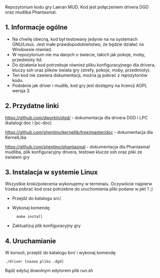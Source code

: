 Repozytorium kodu gry Laeran MUD. Kod jest połączeniem drivera DGD oraz mudliba Phantasmal.

## 1. Informacje ogólne ##

* Na chwilę obecną, kod był testowany jedynie na na systemach GNU/Linux. Jest małe prawdopodobieństwo, że będzie działać na Windowsie również.
* W repozytorium nie ma danych o świecie, takich jak pokoje, moby, przedmioty itd.
* Do działania kod potrzebuje również pliku konfiguracyjnego dla drivera, kluczy ssh oraz plików świata gry (strefy, pokoje, moby, przedmioty).
* Ten kod nie zawiera dokumentacji, można ją pobrać z repozytoriów kodu.
* Podobnie jak driver i mudlib, kod gry jest dostępny na licencji AGPL wersja 3.

## 2. Przydatne linki ##

https://github.com/dworkin/dgd/ - dokumentacja dla drivera DGD i LPC (katalogi doc i lpc-doc)

https://github.com/shentino/kernellib/tree/master/doc - dokumentacja dla KernelLiba

https://github.com/shentino/phantasmal - dokumentacja dla Phantasmal mudliba, plik konfiguracyjny drivera, testowe klucze ssh oraz pliki ze światem gry

## 3. Instalacja w systemie Linux ##

Wszystkie kroki/polecenia wykonujemy w terminalu. Oczywiście najpierw trzeba pobrać kod oraz potrzebne do uruchomienia pliki podane w pkt 1 ;)

* Przejdź do katalogu src/
* Wykonaj komendę:

		make install

* Zaktualizuj plik konfiguracyjny gry

## 4. Uruchamianie ##

W konsoli, przejdź do katalogu bin/ i wykonaj komendę:

	./driver [nazwa pliku .dgd]

Bądź edytuj dowolnym edytorem plik *run.sh*
